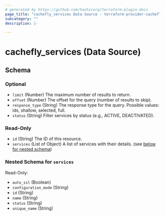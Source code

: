 ```yaml
---
# generated by https://github.com/hashicorp/terraform-plugin-docs
page_title: "cachefly_services Data Source - terraform-provider-cachefly"
subcategory: ""
description: |-
  
---
```


# cachefly_services (Data Source)





<!-- schema generated by tfplugindocs -->
## Schema

### Optional

- `limit` (Number) The maximum number of results to return.
- `offset` (Number) The offset for the query (number of results to skip).
- `response_type` (String) The response type for the query. Possible values: ids, shallow, selected, full.
- `status` (String) Filter services by status (e.g., ACTIVE, DEACTIVATED).

### Read-Only

- `id` (String) The ID of this resource.
- `services` (List of Object) A list of services with their details. (see [below for nested schema](#nestedatt--services))

<a id="nestedatt--services"></a>
### Nested Schema for `services`

Read-Only:

- `auto_ssl` (Boolean)
- `configuration_mode` (String)
- `id` (String)
- `name` (String)
- `status` (String)
- `unique_name` (String)

